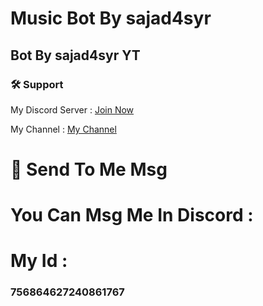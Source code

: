 # Music Bot By sajad4syr
## Bot By sajad4syr YT

### 🛠️ Support

My Discord Server : [Join Now](https://discord.gg/yPRUYX2R4u)

My Channel : [My Channel](https://www.youtube.com/channel/UCBf5T38__dQfS1rEjg22NBw/featured)

# 📒 Send To Me Msg
# You Can Msg Me In Discord :
# My Id :
### 756864627240861767
